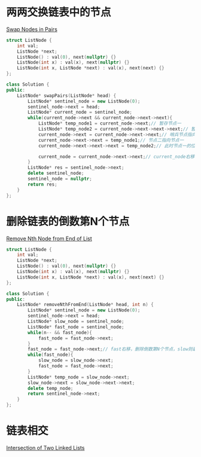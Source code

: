 # 两两交换链表中的节点

[Swap Nodes in Pairs](https://leetcode.cn/problems/swap-nodes-in-pairs/description/)

```cpp
struct ListNode {
    int val;
    ListNode *next;
    ListNode() : val(0), next(nullptr) {}
    ListNode(int x) : val(x), next(nullptr) {}
    ListNode(int x, ListNode *next) : val(x), next(next) {}
};

class Solution {
public:
    ListNode* swapPairs(ListNode* head) {
        ListNode* sentinel_node = new ListNode(0);
        sentinel_node->next = head;
        ListNode* current_node = sentinel_node;
        while(current_node->next && current_node->next->next){
            ListNode* temp_node1 = current_node->next;// 暂存节点一
            ListNode* temp_node2 = current_node->next->next->next;// 暂存节点三
            current_node->next = current_node->next->next;// 哨兵节点指向节点二
            current_node->next->next = temp_node1;// 节点二指向节点一
            current_node->next->next->next = temp_node2;// 此时节点一的位置为current_node->next->next，节点一指向节点三

            current_node = current_node->next->next;// current_node右移两个节点
        }
        ListNode* res = sentinel_node->next;
        delete sentinel_node;
        sentinel_node = nullptr;
        return res;
    }
};
```

# 删除链表的倒数第N个节点

[Remove Nth Node from End of List](https://leetcode.cn/problems/remove-nth-node-from-end-of-list/description/)

```cpp
struct ListNode {
    int val;
    ListNode *next;
    ListNode() : val(0), next(nullptr) {}
    ListNode(int x) : val(x), next(nullptr) {}
    ListNode(int x, ListNode *next) : val(x), next(next) {}
};

class Solution {
public:
    ListNode* removeNthFromEnd(ListNode* head, int n) {
        ListNode* sentinel_node = new ListNode(0);
        sentinel_node->next = head;
        ListNode* slow_node = sentinel_node;
        ListNode* fast_node = sentinel_node;
        while(n-- && fast_node){
            fast_node = fast_node->next;
        }
        fast_node = fast_node->next;// fast右移，删除倒数第N个节点，slow则最终会指向需要删除的上一个节点
        while(fast_node){
            slow_node = slow_node->next;
            fast_node = fast_node->next;
        }
        ListNode* temp_node = slow_node->next;
        slow_node->next = slow_node->next->next;
        delete temp_node;
        return sentinel_node->next;
    }
};
```

# 链表相交

[Intersection of Two Linked Lists](https://leetcode.cn/problems/intersection-of-two-linked-lists-lcci/description/)

```

```

